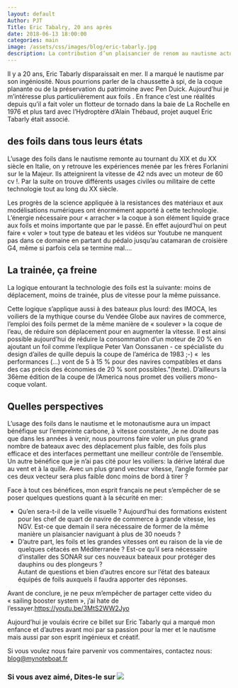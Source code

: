 ```yaml
---
layout: default
Author: PJT
Title: Eric Tabalry, 20 ans après
date: 2018-06-13 18:00:00
categories: main
image: /assets/css/images/blog/eric-tabarly.jpg
description: La contribution d’un plaisancier de renom au nautisme actuel.
---
```

Il y a 20 ans, Eric Tabarly disparaissait en mer.  Il a marqué le nautisme par son ingéniosité.  Nous pourrions parler de la chaussette à spi, de la coque planante ou de la préservation du patrimoine avec Pen Duick.  Aujourd’hui je m’intéresse plus particulièrement aux foils .  En france c’est une réalités depuis qu’il a fait voler un flotteur de tornado dans la baie de La Rochelle en 1976 et plus tard avec l’Hydroptère d’Alain Thébaud, projet auquel Eric Tabarly était associé.
<!--break-->
## des foils dans tous leurs états

L’usage des foils dans le nautisme remonte au tournant du XIX et du XX siècle en Italie, on y retrouve les expériences menée par les frères Forlanini sur le la Majeur.  Ils atteignirent la vitesse de 42 nds avec un moteur de 60 cv !.  Par la suite on trouve différents usages civiles ou militaire de cette technologie tout au long du XX siècle.

Les progrès de la science appliquée à la resistances des matériaux et aux modélisations numériques ont énormément apporté à cette technologie.  L’énergie nécessaire pour « arracher » la coque à son élément liquide grace aux foils et moins importante que par le passé.  En effet aujourd’hui on peut faire « voler » tout type de bateau et les vidéos sur Youtube ne manquent pas dans ce domaine en partant du pédalo jusqu’au catamaran de croisière G4, même si parfois cela se termine mal.…

## La trainée, ça freine

La logique entourant la technologie des foils est la suivante: moins de déplacement, moins de trainée, plus de vitesse pour la même puissance.

Cette logique s’applique aussi à des bateaux plus lourd: des IMOCA, les voiliers de la mythique course du Vendée Globe aux navires de commerce, l’emploi des foils permet de la même manière de « soulever » la coque de l’eau, de réduire son déplacement pour en augmenter la vitesse.  Il est ainsi possible aujourd’hui de réduire la consommation d’un moteur de 20 % en ajoutant un foil comme l’explique Peter Van Oonssanen - ce spécialiste du design d’ailes de quille depuis la coupe de l’américa de 1983 ;-) «  les performances (…) vont de 5 à 15 % pour des navires compatibles et dans des cas précis des économies de 20 % sont possibles."(texte). 
D’ailleurs la 36ème édition de la coupe de l’America nous promet des voiliers mono-coque volant. 

## Quelles perspectives

L’usage des foils dans le nautisme et le motonautisme aura un impact bénéfique sur l’empreinte carbone, à vitesse constante,   Je ne doute pas que dans les années à venir, nous pourrons faire voler un plus grand nombre de bateaux avec des déplacement plus faible, des foils plus efficace et des interfaces permettant une meilleur contrôle de l’ensemble.  Un autre bénéfice que je n’ai pas cité pour les voiliers: la dérive latéral due au vent et à la quille.  Avec un plus grand vecteur vitesse, l’angle formée par ces deux vecteur sera plus faible donc moins de bord à tirer ?

Face à tout ces bénéfices, mon esprit français ne peut s’empêcher de se poser quelques questions quant à la sécurité en mer:
- Qu’en sera-t-il de la veille visuelle ?  Aujourd’hui des formations existent pour les chef de quart de navire de commerce à grande vitesse, les NGV.  Est-ce que demain il sera nécessaire de former de la même manière un plaisancier naviguant à plus de 30 noeuds ?  
- D’autre part, les foils et les grandes vitesses ont eu raison de la vie de quelques cétacés en Méditerranée ?  Est-ce qu’il sera nécessaire d’installer des SONAR sur ces nouveaux bateaux  pour protéger des dauphins ou des plongeurs ?  
Autant de questions et bien d’autres encore sur l’état des bateaux équipés de foils auxquels il faudra apporter des réponses.

Avant de conclure, je ne peux m’empêcher de partager cette video du « sailing booster system », j’ai hate de l’essayer.https://youtu.be/3MtS2WW2Jyo

Aujourd’hui je voulais écrire ce billet sur Eric Tabarly qui a marqué mon enfance et d’autres avant moi par sa passion pour la mer et le nautisme mais aussi par son esprit ingénieux et créatif.

Si vous voulez nous faire parvenir vos commentaires, contactez nous: [blog@mynoteboat.fr](mailto:blog@mynoteboat.fr)

<H3>Si vous avez aimé, Dites-le sur <a href="https://www.facebook.com/sharer/sharer.php?u=http://www.mynoteboat.fr//main/2018/04/13/eric-tabarly.html" target="_blank" ><img src="{{ site.url }}/assets/images/facebook-icon-S.png"
            id="FB" class="socialicon"></a></H3>